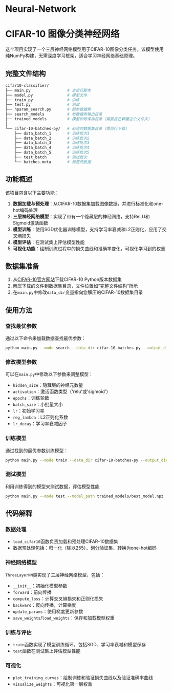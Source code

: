 # Neural-Network
# CIFAR-10 图像分类神经网络

这个项目实现了一个三层神经网络模型用于CIFAR-10图像分类任务。该模型使用纯NumPy构建，无需深度学习框架，适合学习神经网络基础原理。

## 完整文件结构
```bash
cifar10-classifier/
├── main.py                # 主运行脚本
├── model.py               # 模型文件
├── train.py               # 训练
├── test.py                # 测试
├── hparam_search.py       # 超参数搜索
├── search_models          # 参数搜索输出目录
├── trained_models         # 模型训练保存目录（需要自己新建这个文件夹）
│
└── cifar-10-batches-py/   # 必须的数据集目录（需自行下载）
    ├── data_batch_1       # 训练批次1
    ├── data_batch_2       # 训练批次2
    ├── data_batch_3       # 训练批次3
    ├── data_batch_4       # 训练批次4
    ├── data_batch_5       # 训练批次5
    ├── test_batch         # 测试批次
    └── batches.meta       # 标签元数据
```

## 功能概述

该项目包含以下主要功能：

1. **数据加载与预处理**：从CIFAR-10数据集加载图像数据，并进行标准化和one-hot编码处理
2. **三层神经网络模型**：实现了带有一个隐藏层的神经网络，支持ReLU和Sigmoid激活函数
3. **模型训练**：使用SGD优化器训练模型，支持学习率衰减和L2正则化，应用了交叉熵损失
4. **模型评估**：在测试集上评估模型性能
5. **可视化功能**：绘制训练过程中的损失曲线和准确率变化，可视化学习到的权重

## 数据集准备

1. 从[CIFAR-10官方网站](https://www.cs.toronto.edu/~kriz/cifar.html)下载CIFAR-10 Python版本数据集
2. 解压下载的文件到数据集目录，文件位置如“完整文件结构”所示
3. 在`main.py`中修改`data_dir`变量指向您解压的CIFAR-10数据集目录

## 使用方法

### 查找最优参数

通过以下命令来加载数据查找最优参数：

```bash
python main.py --mode search --data_dir cifar-10-batches-py --output_dir search_models
```

### 修改模型参数

可以在`main.py`中修改以下参数来调整模型：

- `hidden_size`：隐藏层的神经元数量
- `activation`：激活函数类型（'relu'或'sigmoid'）
- `epochs`：训练轮数
- `batch_size`：小批量大小
- `lr`：初始学习率
- `reg_lambda`：L2正则化系数
- `lr_decay`：学习率衰减因子

### 训练模型

通过找到的最优参数训练模型：

```bash
python main.py --mode train --data_dir cifar-10-batches-py --output_dir trained_models
```

### 测试模型

利用训练得到的模型来测试数据，评估模型性能

```bash
python main.py --mode test --model_path trained_models/best_model.npz
```

## 代码解释

### 数据处理

- `load_cifar10`函数负责加载和预处理CIFAR-10数据集
- 数据预处理包括：归一化（除以255）、划分验证集、转换为one-hot编码

### 神经网络模型

`ThreeLayerNN`类实现了三层神经网络模型，包括：

- `__init__`：初始化模型参数
- `forward`：前向传播
- `compute_loss`：计算交叉熵损失和正则化损失
- `backward`：反向传播，计算梯度
- `update_params`：使用梯度更新参数
- `save_weights`/`load_weights`：保存和加载模型权重

### 训练与评估

- `train`函数实现了模型训练循环，包括SGD、学习率衰减和模型保存
- `test`函数在测试集上评估模型性能

### 可视化

- `plot_training_curves`：绘制训练和验证损失曲线以及验证准确率曲线
- `visualize_weights`：可视化第一层权重

